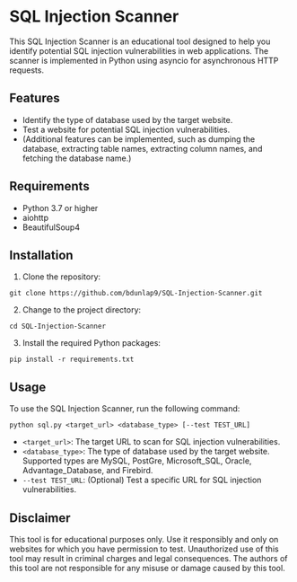 # SQL Injection Scanner

This SQL Injection Scanner is an educational tool designed to help you identify potential SQL injection vulnerabilities in web applications. The scanner is implemented in Python using asyncio for asynchronous HTTP requests.

## Features

- Identify the type of database used by the target website.
- Test a website for potential SQL injection vulnerabilities.
- (Additional features can be implemented, such as dumping the database, extracting table names, extracting column names, and fetching the database name.)

## Requirements

- Python 3.7 or higher
- aiohttp
- BeautifulSoup4

## Installation

1. Clone the repository:

```
git clone https://github.com/bdunlap9/SQL-Injection-Scanner.git
```

2. Change to the project directory:

```
cd SQL-Injection-Scanner
```

3. Install the required Python packages:

```
pip install -r requirements.txt
```

## Usage

To use the SQL Injection Scanner, run the following command:

```
python sql.py <target_url> <database_type> [--test TEST_URL]
```

- `<target_url>`: The target URL to scan for SQL injection vulnerabilities.
- `<database_type>`: The type of database used by the target website. Supported types are MySQL, PostGre, Microsoft_SQL, Oracle, Advantage_Database, and Firebird.
- `--test TEST_URL`: (Optional) Test a specific URL for SQL injection vulnerabilities.

## Disclaimer

This tool is for educational purposes only. Use it responsibly and only on websites for which you have permission to test. Unauthorized use of this tool may result in criminal charges and legal consequences. The authors of this tool are not responsible for any misuse or damage caused by this tool.
